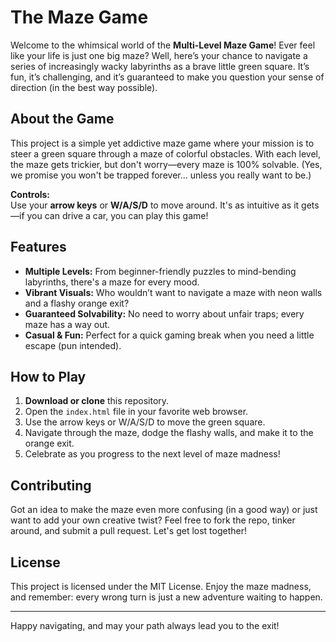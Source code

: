 # The Maze Game 

Welcome to the whimsical world of the **Multi-Level Maze Game**! Ever feel like your life is just one big maze? Well, here’s your chance to navigate a series of increasingly wacky labyrinths as a brave little green square. It’s fun, it’s challenging, and it’s guaranteed to make you question your sense of direction (in the best way possible).

## About the Game

This project is a simple yet addictive maze game where your mission is to steer a green square through a maze of colorful obstacles. With each level, the maze gets trickier, but don't worry—every maze is 100% solvable. (Yes, we promise you won't be trapped forever... unless you really want to be.)

**Controls:**  
Use your **arrow keys** or **W/A/S/D** to move around. It's as intuitive as it gets—if you can drive a car, you can play this game!

## Features

- **Multiple Levels:** From beginner-friendly puzzles to mind-bending labyrinths, there's a maze for every mood.
- **Vibrant Visuals:** Who wouldn’t want to navigate a maze with neon walls and a flashy orange exit?
- **Guaranteed Solvability:** No need to worry about unfair traps; every maze has a way out.
- **Casual & Fun:** Perfect for a quick gaming break when you need a little escape (pun intended).

## How to Play

1. **Download or clone** this repository.
2. Open the `index.html` file in your favorite web browser.
3. Use the arrow keys or W/A/S/D to move the green square.
4. Navigate through the maze, dodge the flashy walls, and make it to the orange exit.
5. Celebrate as you progress to the next level of maze madness!

## Contributing

Got an idea to make the maze even more confusing (in a good way) or just want to add your own creative twist? Feel free to fork the repo, tinker around, and submit a pull request. Let's get lost together!

## License

This project is licensed under the MIT License. Enjoy the maze madness, and remember: every wrong turn is just a new adventure waiting to happen.

---

Happy navigating, and may your path always lead you to the exit!
